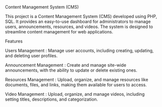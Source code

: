 Content Management System (CMS)

This project is a Content Management System (CMS) developed using PHP, SQL. It provides an easy-to-use dashboard for administrators to manage users, announcements, resources, and videos. The system is designed to streamline content management for web applications.

Features

Users Management : 
Manage user accounts, including creating, updating, and deleting user profiles.

Announcement Management : 
Create and manage site-wide announcements, with the ability to update or delete existing ones.

Resources Management : 
Upload, organize, and manage resources like documents, files, and links, making them available for users to access.

Video Management : 
Upload, organize, and manage videos, including setting titles, descriptions, and categorization.
